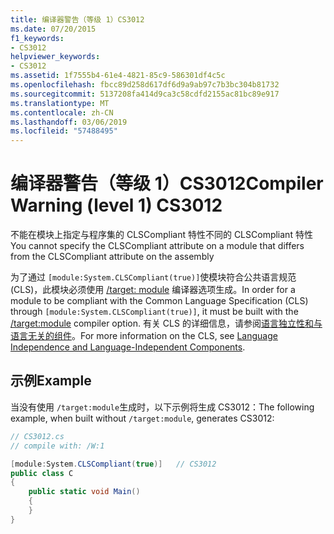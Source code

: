 ```yaml
---
title: 编译器警告（等级 1）CS3012
ms.date: 07/20/2015
f1_keywords:
- CS3012
helpviewer_keywords:
- CS3012
ms.assetid: 1f7555b4-61e4-4821-85c9-586301df4c5c
ms.openlocfilehash: fbcc89d258d617df6d9a9ab97c7b3bc304b81732
ms.sourcegitcommit: 5137208fa414d9ca3c58cdfd2155ac81bc89e917
ms.translationtype: MT
ms.contentlocale: zh-CN
ms.lasthandoff: 03/06/2019
ms.locfileid: "57488495"
---
```

# <a name="compiler-warning-level-1-cs3012"></a><span data-ttu-id="d6439-102">编译器警告（等级 1）CS3012</span><span class="sxs-lookup"><span data-stu-id="d6439-102">Compiler Warning (level 1) CS3012</span></span>

<span data-ttu-id="d6439-103">不能在模块上指定与程序集的 CLSCompliant 特性不同的 CLSCompliant 特性</span><span class="sxs-lookup"><span data-stu-id="d6439-103">You cannot specify the CLSCompliant attribute on a module that differs from the CLSCompliant attribute on the assembly</span></span>

<span data-ttu-id="d6439-104">为了通过 `[module:System.CLSCompliant(true)]`使模块符合公共语言规范 (CLS)，此模块必须使用 [/target: module](../../csharp/language-reference/compiler-options/target-module-compiler-option.md) 编译器选项生成。</span><span class="sxs-lookup"><span data-stu-id="d6439-104">In order for a module to be compliant with the Common Language Specification (CLS) through `[module:System.CLSCompliant(true)]`, it must be built with the [/target:module](../../csharp/language-reference/compiler-options/target-module-compiler-option.md) compiler option.</span></span> <span data-ttu-id="d6439-105">有关 CLS 的详细信息，请参阅[语言独立性和与语言无关的组件](../../../docs/standard/language-independence-and-language-independent-components.md)。</span><span class="sxs-lookup"><span data-stu-id="d6439-105">For more information on the CLS, see [Language Independence and Language-Independent Components](../../../docs/standard/language-independence-and-language-independent-components.md).</span></span>

## <a name="example"></a><span data-ttu-id="d6439-106">示例</span><span class="sxs-lookup"><span data-stu-id="d6439-106">Example</span></span>

<span data-ttu-id="d6439-107">当没有使用 `/target:module`生成时，以下示例将生成 CS3012：</span><span class="sxs-lookup"><span data-stu-id="d6439-107">The following example, when built without `/target:module`, generates CS3012:</span></span>

```csharp
// CS3012.cs
// compile with: /W:1

[module:System.CLSCompliant(true)]   // CS3012
public class C
{
    public static void Main()
    {
    }
}
```
